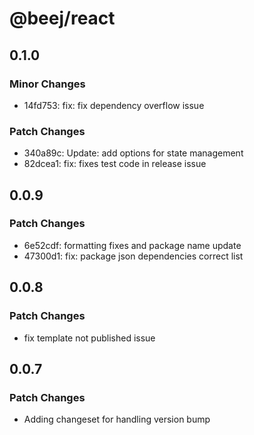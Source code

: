 # @beej/react

## 0.1.0

### Minor Changes

- 14fd753: fix: fix dependency overflow issue

### Patch Changes

- 340a89c: Update: add options for state management
- 82dcea1: fix: fixes test code in release issue

## 0.0.9

### Patch Changes

- 6e52cdf: formatting fixes and package name update
- 47300d1: fix: package json dependencies correct list

## 0.0.8

### Patch Changes

- fix template not published issue

## 0.0.7

### Patch Changes

- Adding changeset for handling version bump
